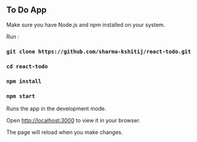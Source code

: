 

## To Do App

Make sure you have Node.js and npm installed on your system. 

Run : 

### `git clone https://github.com/sharma-kshitij/react-todo.git`

### `cd react-todo`

### `npm install`

### `npm start`

Runs the app in the development mode.

Open [http://localhost:3000](http://localhost:3000) to view it in your browser.

The page will reload when you make changes.

